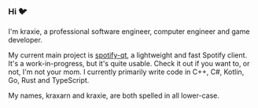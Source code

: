 ### Hi :bird:

I'm kraxie, a professional software engineer, computer engineer and game developer.

My current main project is [spotify-qt](https://github.com/kraxarn/spotify-qt), a lightweight and fast Spotify client. It's a work-in-progress, but it's quite usable. Check it out if you want to, or not, I'm not your mom. I currently primarily write code in C++, C#, Kotlin, Go, Rust and TypeScript.

My names, kraxarn and kraxie, are both spelled in all lower-case.
